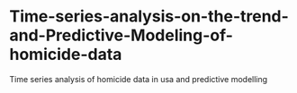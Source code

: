 # Time-series-analysis-on-the-trend-and-Predictive-Modeling-of-homicide-data
Time series analysis of homicide data in usa and predictive modelling
